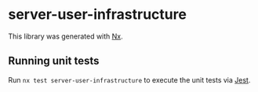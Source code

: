 # server-user-infrastructure

This library was generated with [Nx](https://nx.dev).

## Running unit tests

Run `nx test server-user-infrastructure` to execute the unit tests via [Jest](https://jestjs.io).
